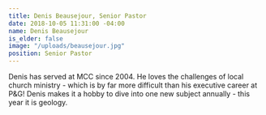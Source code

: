 ```yaml
---
title: Denis Beausejour, Senior Pastor
date: 2018-10-05 11:31:00 -04:00
name: Denis Beausejour
is_elder: false
image: "/uploads/beausejour.jpg"
position: Senior Pastor
---
```


Denis has served at MCC since 2004. He loves the challenges of local church ministry - which is by far more difficult than his executive career at P&G! Denis makes it a hobby to dive into one new subject annually - this year it is geology.